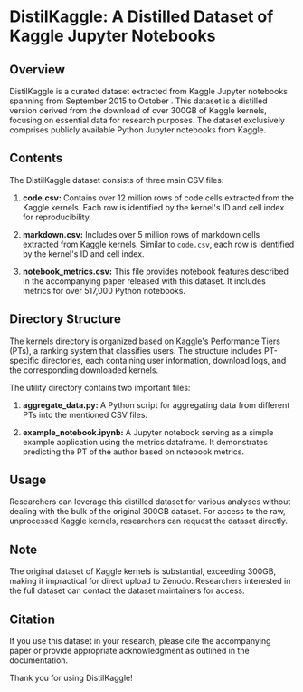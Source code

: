 # DistilKaggle: A Distilled Dataset of Kaggle Jupyter Notebooks

## Overview

DistilKaggle is a curated dataset extracted from Kaggle Jupyter notebooks spanning from September 2015 to October . This dataset is a distilled version derived from the download of over 300GB of Kaggle kernels, focusing on essential data for research purposes. The dataset exclusively comprises publicly available Python Jupyter notebooks from Kaggle.

## Contents

The DistilKaggle dataset consists of three main CSV files:

1. **code.csv:** Contains over 12 million rows of code cells extracted from the Kaggle kernels. Each row is identified by the kernel's ID and cell index for reproducibility.

2. **markdown.csv:** Includes over 5 million rows of markdown cells extracted from Kaggle kernels. Similar to `code.csv`, each row is identified by the kernel's ID and cell index.

3. **notebook_metrics.csv:** This file provides notebook features described in the accompanying paper released with this dataset. It includes metrics for over 517,000 Python notebooks.

## Directory Structure

The kernels directory is organized based on Kaggle's Performance Tiers (PTs), a ranking system that classifies users. The structure includes PT-specific directories, each containing user information, download logs, and the corresponding downloaded kernels.

The utility directory contains two important files:

1. **aggregate_data.py:** A Python script for aggregating data from different PTs into the mentioned CSV files.

2. **example_notebook.ipynb:** A Jupyter notebook serving as a simple example application using the metrics dataframe. It demonstrates predicting the PT of the author based on notebook metrics.

## Usage

Researchers can leverage this distilled dataset for various analyses without dealing with the bulk of the original 300GB dataset. For access to the raw, unprocessed Kaggle kernels, researchers can request the dataset directly.

## Note

The original dataset of Kaggle kernels is substantial, exceeding 300GB, making it impractical for direct upload to Zenodo. Researchers interested in the full dataset can contact the dataset maintainers for access.

## Citation

If you use this dataset in your research, please cite the accompanying paper or provide appropriate acknowledgment as outlined in the documentation.

Thank you for using DistilKaggle!
